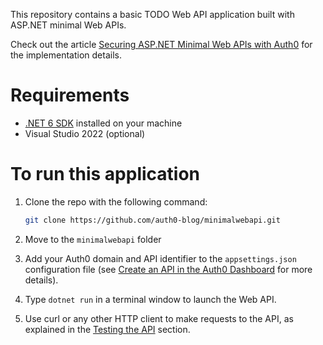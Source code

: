 This repository contains a basic TODO Web API application built with ASP.NET minimal Web APIs.

Check out the article [Securing ASP.NET Minimal Web APIs with Auth0](https://auth0.com/blog/securing-aspnet-minimal-webapis-with-auth0/) for the implementation details.

# Requirements

- [.NET 6 SDK](https://dotnet.microsoft.com/download/dotnet/6.0) installed on your machine
- Visual Studio 2022 (optional)

# To run this application

1. Clone the repo with the following command: 

   ```bash
   git clone https://github.com/auth0-blog/minimalwebapi.git
   ```

2. Move to the `minimalwebapi` folder 

3. Add your Auth0 domain and API identifier to the `appsettings.json` configuration file (see [Create an API in the Auth0 Dashboard](https://auth0.com/blog/securing-aspnet-minimal-webapis-with-auth0/#Create-an-API-in-the-Auth0-Dashboard) for more details).

4. Type `dotnet run` in a terminal window to launch the Web API.

5. Use curl or any other HTTP client to make requests to the API, as explained in the [Testing the API](https://auth0.com/blog/securing-aspnet-minimal-webapis-with-auth0/#Testing-the-API) section.
